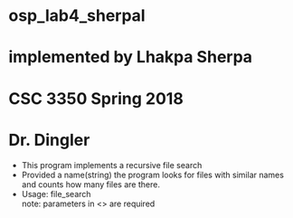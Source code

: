 # osp_lab4_sherpal
# implemented by Lhakpa Sherpa
# CSC 3350 Spring 2018
# Dr. Dingler

- This program implements a recursive file search
- Provided  a name(string) the program looks for files with similar names 
  and counts how many files are there. 
- Usage:
	file_search <search term> <starting directory>
  note: parameters in <> are required

